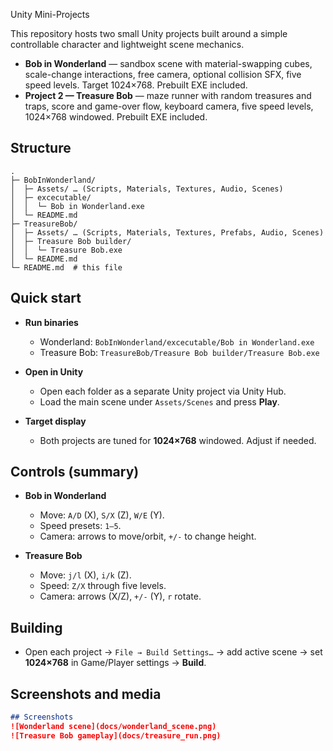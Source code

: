 Unity Mini-Projects

This repository hosts two small Unity projects built around a simple controllable character and lightweight scene mechanics.

* **Bob in Wonderland** — sandbox scene with material-swapping cubes, scale-change interactions, free camera, optional collision SFX, five speed levels. Target 1024×768. Prebuilt EXE included.
* **Project 2 — Treasure Bob** — maze runner with random treasures and traps, score and game-over flow, keyboard camera, five speed levels, 1024×768 windowed. Prebuilt EXE included.&#x20;

## Structure

```
.
├─ BobInWonderland/
│  ├─ Assets/ … (Scripts, Materials, Textures, Audio, Scenes)
│  ├─ excecutable/
│  │  └─ Bob in Wonderland.exe
│  └─ README.md
├─ TreasureBob/
│  ├─ Assets/ … (Scripts, Materials, Textures, Prefabs, Audio, Scenes)
│  ├─ Treasure Bob builder/
│  │  └─ Treasure Bob.exe
│  └─ README.md
└─ README.md  # this file
```

## Quick start

* **Run binaries**

  * Wonderland: `BobInWonderland/excecutable/Bob in Wonderland.exe`
  * Treasure Bob: `TreasureBob/Treasure Bob builder/Treasure Bob.exe`
* **Open in Unity**

  * Open each folder as a separate Unity project via Unity Hub.
  * Load the main scene under `Assets/Scenes` and press **Play**.
* **Target display**

  * Both projects are tuned for **1024×768** windowed. Adjust if needed.&#x20;

## Controls (summary)

* **Bob in Wonderland**

  * Move: `A/D` (X), `S/X` (Z), `W/E` (Y).
  * Speed presets: `1–5`.
  * Camera: arrows to move/orbit, `+/-` to change height.
* **Treasure Bob**

  * Move: `j/l` (X), `i/k` (Z).
  * Speed: `Z/X` through five levels.
  * Camera: arrows (X/Z), `+/-` (Y), `r` rotate.&#x20;

## Building

* Open each project → `File → Build Settings…` → add active scene → set **1024×768** in Game/Player settings → **Build**.&#x20;

## Screenshots and media

```md
## Screenshots
![Wonderland scene](docs/wonderland_scene.png)
![Treasure Bob gameplay](docs/treasure_run.png)
```
